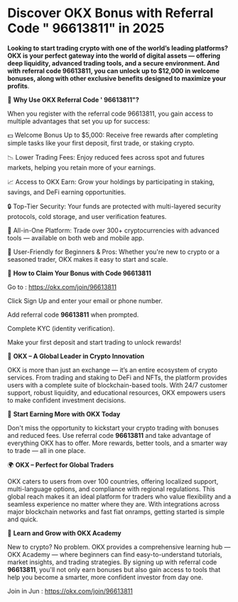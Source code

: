  # Discover OKX Bonus with Referral Code " 96613811" in 2025

 **Looking to start trading crypto with one of the world’s leading platforms? OKX is your perfect gateway into the world of digital assets — offering deep liquidity, advanced trading tools, and a secure environment. And with referral code 96613811, you can unlock up to $12,000 in welcome bonuses, along with other exclusive benefits designed to maximize your profits**.

🎁 **Why Use OKX Referral Code ' 96613811"?**

When you register with the referral code 96613811, you gain access to multiple advantages that set you up for success:

💵 Welcome Bonus Up to $5,000: Receive free rewards after completing simple tasks like your first deposit, first trade, or staking crypto.

📉 Lower Trading Fees: Enjoy reduced fees across spot and futures markets, helping you retain more of your earnings.

📈 Access to OKX Earn: Grow your holdings by participating in staking, savings, and DeFi earning opportunities.

🔒 Top-Tier Security: Your funds are protected with multi-layered security protocols, cold storage, and user verification features.

📲 All-in-One Platform: Trade over 300+ cryptocurrencies with advanced tools — available on both web and mobile app.

🎯 User-Friendly for Beginners & Pros: Whether you're new to crypto or a seasoned trader, OKX makes it easy to start and scale.

📝 **How to Claim Your Bonus with Code 96613811**

Go to  : https://okx.com/join/96613811

Click Sign Up and enter your email or phone number.

Add referral code **96613811** when prompted.

Complete KYC (identity verification).

Make your first deposit and start trading to unlock rewards!

🌟 **OKX – A Global Leader in Crypto Innovation**

OKX is more than just an exchange — it’s an entire ecosystem of crypto services. From trading and staking to DeFi and NFTs, the platform provides users with a complete suite of blockchain-based tools. With 24/7 customer support, robust liquidity, and educational resources, OKX empowers users to make confident investment decisions.

🔑 **Start Earning More with OKX Today**

Don't miss the opportunity to kickstart your crypto trading with bonuses and reduced fees. Use referral code **96613811** and take advantage of everything OKX has to offer. More rewards, better tools, and a smarter way to trade — all in one place.

🌍 **OKX – Perfect for Global Traders**

OKX caters to users from over 100 countries, offering localized support, multi-language options, and compliance with regional regulations. This global reach makes it an ideal platform for traders who value flexibility and a seamless experience no matter where they are. With integrations across major blockchain networks and fast fiat onramps, getting started is simple and quick.

🧠 **Learn and Grow with OKX Academy**

New to crypto? No problem. OKX provides a comprehensive learning hub — OKX Academy — where beginners can find easy-to-understand tutorials, market insights, and trading strategies. By signing up with referral code **96613811**, you'll not only earn bonuses but also gain access to tools that help you become a smarter, more confident investor from day one.

 Join in Jun : https://okx.com/join/96613811




